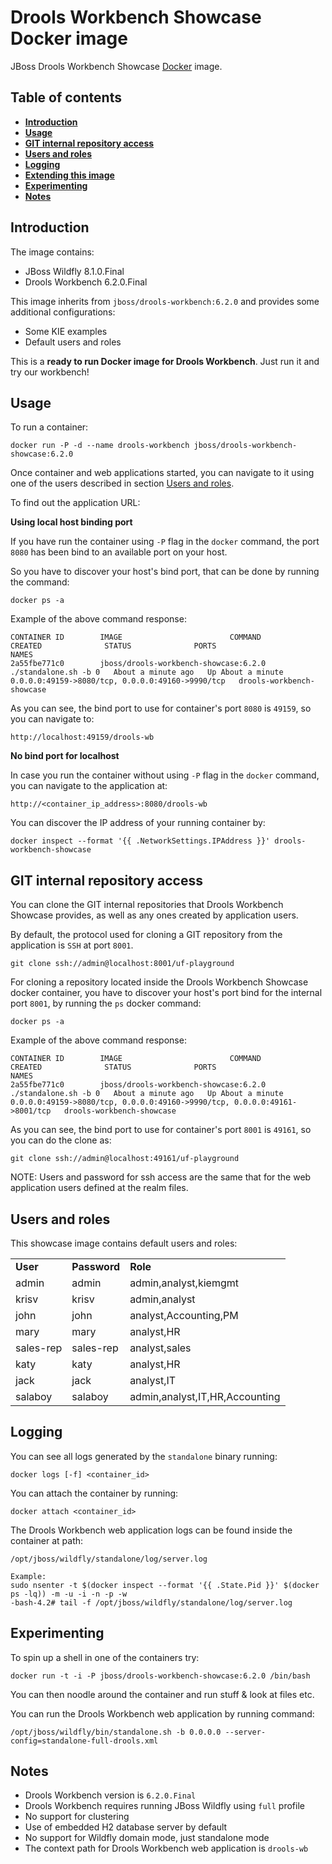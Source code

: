 Drools Workbench Showcase Docker image
========================================

JBoss Drools Workbench Showcase [Docker](http://docker.io/) image.

Table of contents
------------------

* **[Introduction](#introduction)**
* **[Usage](#usage)**
* **[GIT internal repository access](#git-internal-repository.access)**
* **[Users and roles](#users-and-roles)**
* **[Logging](#logging)**
* **[Extending this image](#extending-this-image)**
* **[Experimenting](#experimenting)**
* **[Notes](#notes)**

Introduction
------------

The image contains:               
* JBoss Wildfly 8.1.0.Final             
* Drools Workbench 6.2.0.Final            

This image inherits from <code>jboss/drools-workbench:6.2.0</code> and provides some additional configurations:     

* Some KIE examples            
* Default users and roles                                                       

This is a **ready to run Docker image for Drools Workbench**. Just run it and try our workbench!                       


Usage
-----

To run a container:
    
    docker run -P -d --name drools-workbench jboss/drools-workbench-showcase:6.2.0

Once container and web applications started, you can navigate to it using one of the users described in section [Users and roles](#users-and-roles).              

To find out the application URL:               

**Using local host binding port**

If you have run the container using <code>-P</code> flag in the <code>docker</code> command, the port <code>8080</code> has been bind to an available port on your host.                 

So you have to discover your host's bind port, that can be done by running the command:          

    docker ps -a

Example of the above command response:                   

    CONTAINER ID        IMAGE                        COMMAND                CREATED              STATUS              PORTS                                              NAMES
    2a55fbe771c0        jboss/drools-workbench-showcase:6.2.0   ./standalone.sh -b 0   About a minute ago   Up About a minute   0.0.0.0:49159->8080/tcp, 0.0.0.0:49160->9990/tcp   drools-workbench-showcase      

As you can see, the bind port to use for container's port <code>8080</code> is <code>49159</code>, so you can navigate to:

    http://localhost:49159/drools-wb

**No bind port for localhost**

In case you run the container without using <code>-P</code> flag in the <code>docker</code> command, you can navigate to the application at:

    http://<container_ip_address>:8080/drools-wb
    
You can discover the IP address of your running container by:

    docker inspect --format '{{ .NetworkSettings.IPAddress }}' drools-workbench-showcase

GIT internal repository access
------------------------------

You can clone the GIT internal repositories that Drools Workbench Showcase provides, as well as any ones created by application users.             

By default, the protocol used for cloning a GIT repository from the application is <code>SSH</code> at port <code>8001</code>.            
 
    git clone ssh://admin@localhost:8001/uf-playground
    
For cloning a repository located inside the Drools Workbench Showcase docker container, you have to discover your host's port bind for the internal port <code>8001</code>, by running the <code>ps</code> docker command:                   

    docker ps -a

Example of the above command response:                   

    CONTAINER ID        IMAGE                        COMMAND                CREATED              STATUS              PORTS                                                                                   NAMES
    2a55fbe771c0        jboss/drools-workbench-showcase:6.2.0   ./standalone.sh -b 0   About a minute ago   Up About a minute   0.0.0.0:49159->8080/tcp, 0.0.0.0:49160->9990/tcp, 0.0.0.0:49161->8001/tcp   drools-workbench-showcase  

As you can see, the bind port to use for container's port <code>8001</code> is <code>49161</code>, so you can do the clone as:

    git clone ssh://admin@localhost:49161/uf-playground

NOTE: Users and password for ssh access are the same that for the web application users defined at the realm files.   

Users and roles
----------------

This showcase image contains default users and roles:               

<table>
    <tr>
        <td><b>User</b></td>
        <td><b>Password</b></td>
        <td><b>Role</b></td>
    </tr>
    <tr>
        <td>admin</td>
        <td>admin</td>
        <td>admin,analyst,kiemgmt</td>
    </tr>
    <tr>
        <td>krisv</td>
        <td>krisv</td>
        <td>admin,analyst</td>
    </tr>
    <tr>
        <td>john</td>
        <td>john</td>
        <td>analyst,Accounting,PM</td>
    </tr>
    <tr>
        <td>mary</td>
        <td>mary</td>
        <td>analyst,HR</td>
    </tr>
    <tr>
        <td>sales-rep</td>
        <td>sales-rep</td>
        <td>analyst,sales</td>
    </tr>
    <tr>
        <td>katy</td>
        <td>katy</td>
        <td>analyst,HR</td>
    </tr>
    <tr>
        <td>jack</td>
        <td>jack</td>
        <td>analyst,IT</td>
    </tr>
    <tr>
        <td>salaboy</td>
        <td>salaboy</td>
        <td>admin,analyst,IT,HR,Accounting</td>
    </tr>
</table>

Logging
-------

You can see all logs generated by the <code>standalone</code> binary running:

    docker logs [-f] <container_id>
    
You can attach the container by running:

    docker attach <container_id>

The Drools Workbench web application logs can be found inside the container at path:

    /opt/jboss/wildfly/standalone/log/server.log

    Example:
    sudo nsenter -t $(docker inspect --format '{{ .State.Pid }}' $(docker ps -lq)) -m -u -i -n -p -w
    -bash-4.2# tail -f /opt/jboss/wildfly/standalone/log/server.log

Experimenting
-------------

To spin up a shell in one of the containers try:

    docker run -t -i -P jboss/drools-workbench-showcase:6.2.0 /bin/bash

You can then noodle around the container and run stuff & look at files etc.

You can run the Drools Workbench web application by running command:

    /opt/jboss/wildfly/bin/standalone.sh -b 0.0.0.0 --server-config=standalone-full-drools.xml


Notes
-----

* Drools Workbench version is <code>6.2.0.Final</code>               
* Drools Workbench requires running JBoss Wildfly using <code>full</code> profile                        
* No support for clustering                
* Use of embedded H2 database server by default               
* No support for Wildfly domain mode, just standalone mode                    
* The context path for Drools Workbench web application is <code>drools-wb</code>                  
